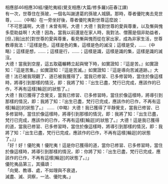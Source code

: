 相應部46相應30經/優陀夷經(覺支相應/大篇/修多羅)(莊春江譯)  
有一次，世尊住在孫玻，一個名叫謝達葛的孫玻人城鎮。那時，尊者優陀夷去見世尊，……（中略）在一旁坐好後，尊者優陀夷對世尊這麼說：  
「不可思議啊，大德！未曾有啊，大德！大德！我對世尊的愛與尊重，以及慚與愧多麼助益啊！大德！因為，當我以前還是在家人時，我對法、僧團是個非助益者，[但，]我[出於]對世尊的愛與尊重，看見慚與愧而從在家出家，成為非家生活，世尊教導我法：『這樣是色，這樣是色的集，這樣是色的滅沒；這樣是受，……（中略）；這樣是想，……；這樣是行，……；這樣是識，這樣是識的集，這樣是識的滅沒。  
大德！當我到空屋，這五取蘊輾轉立起與彎下時，如實證知：『這是苦。』如實證知：『這是苦集。』如實證知：『這是苦滅。』如實證知：『這是導向苦滅道跡。』大德！法已被我現觀了、道已被我獲得了，當我已修習、已多修習時，當住於像這樣時，將導引到那樣的情況，即：我將了知：『出生已盡，梵行已完成，應該作的已作，不再有這樣[輪迴]的狀態了。』  
大德！我已獲得了念覺支，當我已修習、已多修習時，當住於像這樣時，將導引到那樣的情況，即：我將了知：『出生已盡，梵行已完成，應該作的已作，不再有這樣[輪迴]的狀態了。』 ……（中略）大德！我已獲得了平靜覺支，當我已修習、已多修習時，當住於像這樣時，將導引到那樣的情況，即：我將了知：『出生已盡，梵行已完成，應該作的已作，不再有這樣[輪迴]的狀態了。』大德！這是我已獲得的道，當我已修習、已多修習時，當住於像這樣時，將導引到那樣的情況，即：我將了知：『出生已盡，梵行已完成，應該作的已作，不再有這樣[輪迴]的狀態了。』」  
「好！好！優陀夷！優陀夷！這是你已獲得的道，當你已修習、已多修習時，當住於像這樣時，將導引到那樣的情況，即：你將了知：『出生已盡，梵行已完成，應該作的已作，不再有這樣[輪迴]的狀態了。』」  
優陀夷品第三，其攝頌：  
「向覺、教導、處，不如理與不衰退，  
滅盡、滅、洞察，一法、優陀夷。」  
  
  

